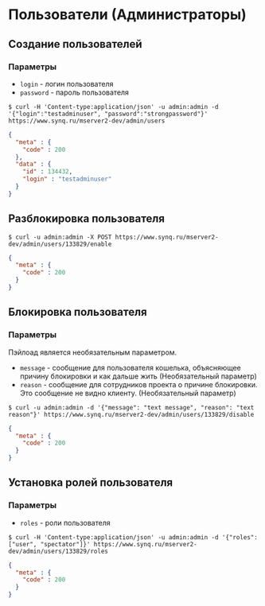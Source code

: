 # Пользователи (Администраторы)

## Создание пользователей

### Параметры

* `login` - логин пользователя
* `password` - пароль пользователя

```shell
$ curl -H 'Content-type:application/json' -u admin:admin -d '{"login":"testadminuser", "password":"strongpassword"}' https://www.synq.ru/mserver2-dev/admin/users
```

```json
{
  "meta" : {
    "code" : 200
  },
  "data" : {
    "id" : 134432,
    "login" : "testadminuser"
  }
}
```

## Разблокировка пользователя

```shell
$ curl -u admin:admin -X POST https://www.synq.ru/mserver2-dev/admin/users/133829/enable
```

```json
{
  "meta" : {
    "code" : 200
  }
}
```

## Блокировка пользователя

### Параметры

Пэйлоад является необязательным параметром.

* `message` - сообщение для пользователя кошелька, объясняющее причину блокировки и как дальше жить (Необязательный параметр)
* `reason` - сообщение для сотрудников проекта о причине блокировки. Это сообщение не видно клиенту. (Необязательный параметр)


```shell
$ curl -u admin:admin -d '{"message": "text message", "reason": "text reason"}' https://www.synq.ru/mserver2-dev/admin/users/133829/disable
```

```json
{
  "meta" : {
    "code" : 200
  }
}
```

## Установка ролей пользователя

### Параметры

* `roles` - роли пользователя

```shell
$ curl -H 'Content-type:application/json' -u admin:admin -d '{"roles": ["user", "spectator"]}' https://www.synq.ru/mserver2-dev/admin/users/133829/roles
```

```json
{
  "meta" : {
    "code" : 200
  }
}
```	
